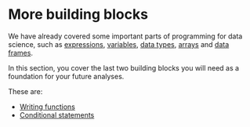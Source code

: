 # More building blocks

We have already covered some important parts of programming for data science,
such as [expressions](../code-basics/Expressions), [variables](../code-basics/Variables), [data
types](../data-types/data_types), [arrays](../arrays-iteration/Arrays) and [data
frames](../data-frames/data_frame_intro).

In this section, you cover the last two building blocks you will need as
a foundation for your future analyses.

These are:

* [Writing functions](functions)
* [Conditional statements](conditional_statements)
